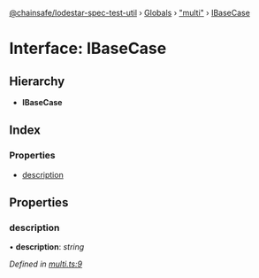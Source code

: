 [@chainsafe/lodestar-spec-test-util](../README.md) › [Globals](../globals.md) › ["multi"](../modules/_multi_.md) › [IBaseCase](_multi_.ibasecase.md)

# Interface: IBaseCase

## Hierarchy

* **IBaseCase**

## Index

### Properties

* [description](_multi_.ibasecase.md#description)

## Properties

###  description

• **description**: *string*

*Defined in [multi.ts:9](https://github.com/ChainSafe/lodestar/blob/be953aad3/packages/lodestar-spec-test-util/src/multi.ts#L9)*
